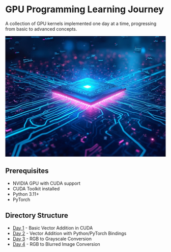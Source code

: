# GPU Programming Learning Journey

A collection of GPU kernels implemented one day at a time, progressing from basic to advanced concepts.

![](./cover.jpg)

## Prerequisites
- NVIDIA GPU with CUDA support
- CUDA Toolkit installed
- Python 3.11+
- PyTorch

## Directory Structure
- [Day 1](./day1/) - Basic Vector Addition in CUDA
- [Day 2](./day2/) - Vector Addition with Python/PyTorch Bindings
- [Day 3](./day3/) - RGB to Grayscale Conversion
- [Day 4](./day4/) - RGB to Blurred Image Conversion
